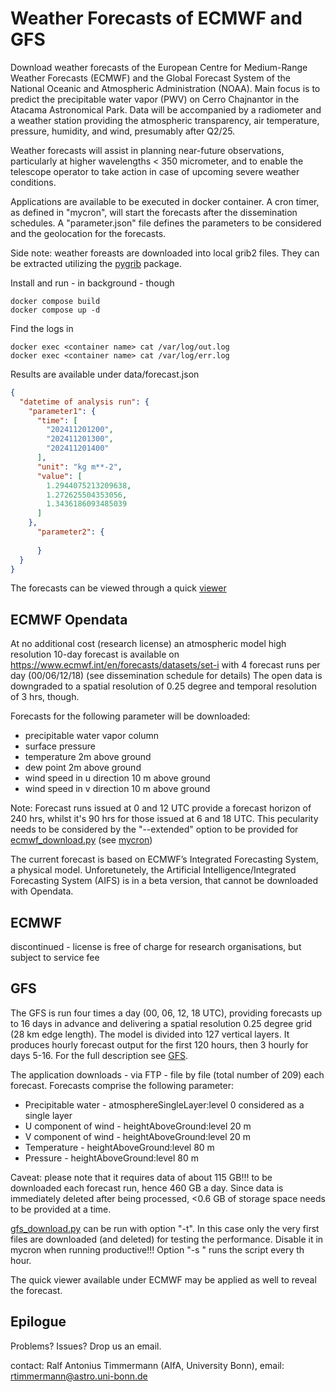 # Weather Forecasts of ECMWF and GFS

Download weather forecasts of the European Centre for Medium-Range Weather 
Forecasts (ECMWF) and the Global Forecast System of the National Oceanic and 
Atmospheric Administration (NOAA). Main focus is to predict 
the precipitable water vapor (PWV) on Cerro Chajnantor in the Atacama 
Astronomical Park. Data will be accompanied by a radiometer and a weather
station providing the atmospheric transparency, air temperature, pressure, 
humidity, and wind, presumably after Q2/25.

Weather forecasts will assist in planning near-future observations, particularly
at higher wavelengths < 350 micrometer, and to enable the telescope operator to
take action in case of upcoming severe weather conditions.

Applications are available to be executed in docker container. A cron 
timer, as defined in "mycron", will start the forecasts after the dissemination
schedules. A "parameter.json" file defines the parameters to be
considered and the geolocation for the forecasts.

Side note: weather foreasts are downloaded into local grib2 files. They can be 
extracted utilizing the [pygrib](https://jswhit.github.io/pygrib/) package. 

Install and run - in background - though 

    docker compose build
    docker compose up -d
    
Find the logs in

    docker exec <container name> cat /var/log/out.log
    docker exec <container name> cat /var/log/err.log

Results are available under data/forecast.json

```json
{
  "datetime of analysis run": {
    "parameter1": {
      "time": [
        "202411201200",
        "202411201300",
        "202411201400"
      ],
      "unit": "kg m**-2",
      "value": [
        1.2944075213209638,
        1.272625504353056,
        1.3436186093485039
      ]
    }, 
      "parameter2": {
          
      }
  }
}
```
The forecasts can be viewed through a quick
[viewer](https://github.com/AIfA-Radio/WeatherForecast/blob/master/ecmwf-opendata/src/ecmwf_forecast_viewer.py)

## ECMWF Opendata
At no additional cost (research license) an atmospheric model high 
resolution 10-day forecast 
is available on https://www.ecmwf.int/en/forecasts/datasets/set-i with
4 forecast runs per day (00/06/12/18) (see dissemination schedule for details)
The open data is downgraded to a spatial resolution of 0.25 degree and temporal
resolution of 3 hrs, though.

Forecasts for the following parameter will be downloaded:
- precipitable water vapor column
- surface pressure
- temperature 2m above ground
- dew point 2m above ground
- wind speed in u direction 10 m above ground
- wind speed in v direction 10 m above ground

Note: Forecast runs issued at 0 and 12 UTC provide a forecast horizon of 240 hrs,
whilst it's 90 hrs for those issued at 6 and 18 UTC. This pecularity needs to be
considered by the "--extended" option to be provided for 
[ecmwf_download.py](https://github.com/AIfA-Radio/WeatherForecast/blob/master/ecmwf-opendata/src/ecmwf_download.py)
(see [mycron](https://github.com/AIfA-Radio/WeatherForecast/blob/master/ecmwf-opendata/mycron))

The current forecast is based on ECMWF’s Integrated Forecasting System, a 
physical model. Unforetunetely, the Artificial Intelligence/Integrated 
Forecasting System (AIFS) is in a beta version, that cannot be downloaded with 
Opendata.

## ECMWF
discontinued - license is free of charge for research organisations, but 
subject to service fee

## GFS
The GFS is run four times a day (00, 06, 12, 18 UTC), 
providing forecasts up to 16 days in advance
and delivering a spatial resolution 0.25 degree grid (28 km edge length). 
The model is divided into 127 vertical layers. It produces hourly forecast 
output for the first 120 hours, then 3 hourly for days 5-16. 
For the full description see 
[GFS](https://www.emc.ncep.noaa.gov/emc/pages/numerical_forecast_systems/gfs.php).

The application downloads - via FTP - file by file (total number of 209)
each forecast. Forecasts comprise the following parameter:
- Precipitable water - atmosphereSingleLayer:level 0 considered as a single layer
- U component of wind - heightAboveGround:level 20 m
- V component of wind - heightAboveGround:level 20 m
- Temperature - heightAboveGround:level 80 m
- Pressure - heightAboveGround:level 80 m

Caveat: please note that it requires data of about 115 GB!!! to be downloaded
each forecast run, hence 460 GB a day. Since data is immediately deleted 
after being processed, <0.6 GB of storage space needs to be provided at a time.

[gfs_download.py](https://github.com/AIfA-Radio/WeatherForecast/blob/master/gfs/src/gfs_download.py)
can be run with option "-t". In this case only the very first files
are downloaded (and deleted) for testing the performance. Disable it in mycron
when running productive!!! Option "-s <hour>" runs the script every <hour>th hour.

The quick viewer available under ECMWF may be applied as well to reveal the 
forecast.

## Epilogue

Problems? Issues? Drop us an email.

contact: Ralf Antonius Timmermann (AIfA, University Bonn), 
email: rtimmermann@astro.uni-bonn.de